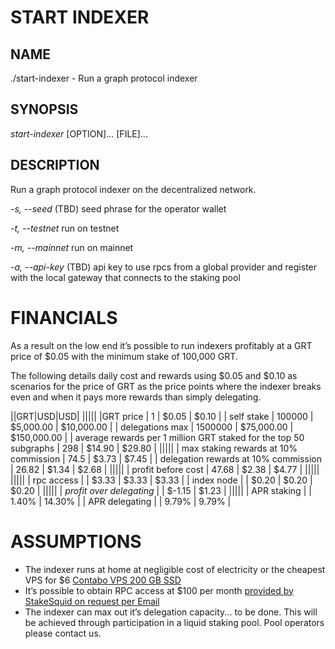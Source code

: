 START INDEXER
=============

## NAME

./start-indexer - Run a graph protocol indexer

## SYNOPSIS

*start-indexer* [OPTION]... [FILE]...

## DESCRIPTION

Run a graph protocol indexer on the decentralized network.

*-s, --seed*
(TBD) seed phrase for the operator wallet

*-t, --testnet*
run on testnet

*-m, --mainnet*
run on mainnet

*-a, --api-key*
(TBD) api key to use rpcs from a global provider and register with the local gateway that connects to the staking pool


FINANCIALS
==========

As a result on the low end it’s possible to run indexers profitably at a GRT price of $0.05 with the minimum stake of 100,000 GRT.

The following details daily cost and rewards using $0.05 and $0.10 as scenarios for the price of GRT as the price points where the indexer breaks even and when it pays more rewards than simply delegating.


||GRT|USD|USD|
|||||
|GRT price | 1 | $0.05 | $0.10 |
| self stake | 100000 | $5,000.00 | $10,000.00 |
| delegations max | 1500000 | $75,000.00 | $150,000.00 |
| average rewards per 1 million GRT staked for the top 50 subgraphs | 298 | $14.90 | $29.80 |
|||||
| max staking rewards at 10% commission | 74.5 | $3.73 | $7.45 |
| delegation rewards at 10% commission | 26.82 | $1.34 | $2.68 |
|||||
| profit before cost | 47.68 | $2.38 | $4.77 |
|||||
|||||
| rpc access | | $3.33 | $3.33 | $3.33 |
| index node | | $0.20 | $0.20 | $0.20 |
|||||
| *profit over delegating* | | $-1.15 | $1.23 |
|||||
| APR staking | | 1.40% | 14.30% |
| APR delegating | | 9.79% | 9.79% |


ASSUMPTIONS
===========

* The indexer runs at home at negligible cost of electricity or the cheapest VPS for $6 [Contabo VPS 200 GB SSD](https://contabo.com/de/vps/vps-s-ssd/?image=ubuntu.267&qty=1&contract=1&storage-type=vps-s-200-gb-ssd)
* It’s possible to obtain RPC access at $100 per month [provided by StakeSquid on request per Email](mailto:goldberg@stakesquid.com)
* The indexer can max out it’s delegation capacity... to be done. This will be achieved through participation in a liquid staking pool. Pool operators please contact us.



